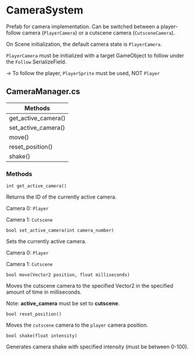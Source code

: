 # CameraSystem

Prefab for camera implementation. Can be switched between a player-follow camera (```PlayerCamera```) or a cutscene camera (```CutsceneCamera```). 

On Scene initialization, the default camera state is ```PlayerCamera```.

```PlayerCamera``` must be initialized with a target GameObject to follow under the ```Follow``` SerializeField. 

→ To follow the player, ```PlayerSprite``` must be used, NOT ```Player```


## CameraManager.cs

| Methods             |
| ------------------- |
| get_active_camera() |
| set_active_camera() |
| move()              |
| reset_position()    |
| shake()             |

### Methods

```
int get_active_camera()
```
Returns the ID of the currently active camera.

Camera 0: ```Player```

Camera 1: ```Cutscene```

```
bool set_active_camera(int camera_number)
```

Sets the currently active camera.

Camera 0: ```Player```

Camera 1: ```Cutscene```

```
bool move(Vector2 position, float milliseconds)
```

Moves the cutscene camera to the specified Vector2 in the specified amount of time in milliseconds.

Note: **active_camera** must be set to **cutscene**.

```
bool reset_position()
```

Moves the ```cutscene``` camera to the ```player``` camera position.



```
bool shake(float intensity)
```
Generates camera shake with specified intensity (must be between 0-100).


